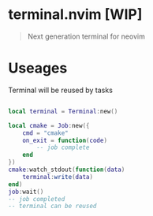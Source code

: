 # terminal.nvim [WIP]

> Next generation terminal for neovim


# Useages

Terminal will be reused by tasks

```lua

local terminal = Terminal:new()

local cmake = Job:new({
    cmd = "cmake"
    on_exit = function(code)
        -- job complete
    end
})
cmake:watch_stdout(function(data)
    terminal:write(data)
end)
job:wait()
-- job completed
-- terminal can be reused

```


